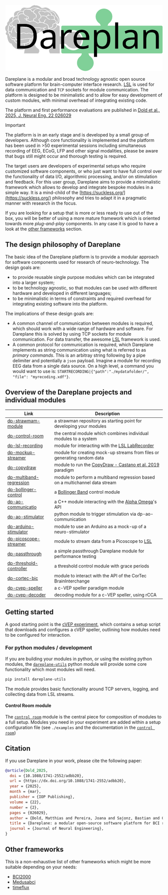 <!-- ![](./assets/single_dareplane_logo.svg) -->
<picture>
    <source srcset="./docs/assets/single_dareplane_logo_white.svg"  media="(prefers-color-scheme: dark)">
    <img src="./docs/assets/single_dareplane_logo.svg">
</picture>

Dareplane is a modular and broad technology agnostic open source software platform for brain-computer interface research. [LSL](https://labstreaminglayer.org) is used for data communication and `TCP` sockets for module communication. The platform is designed to be minimalistic and to allow for easy development of custom modules, with minimal overhead of integrating existing code.

The platform and first performance evaluations are published in [Dold et al., 2025, J. Neural Eng. 22 026029](https://iopscience.iop.org/article/10.1088/1741-2552/adbb20)

> [!IMPORTANT]
> The platform is in an early stage and is developed by a small group of developers. Although core functionality is implemented and the platform has been used in >50 experimental sessions including simultaneous recording of EEG, ECoG, LFP and other signal modalities, please be aware that bugs still might occur and thorough testing is required.

The target users are developers of experimental setups who require customized software components, or who just want to have full control over the functionality of data I/O, algorithmic processing, and/or on stimulation and feedback. For this user group, Dareplane aims to provide a minimalistic framework which allows to develop and integrate bespoke modules in a simple way. It is a mind-child of the [https://suckless.org/](https://suckless.org/) philosophy and tries to adapt it in a pragmatic manner with research in the focus.

If you are looking for a setup that is more or less ready to use out of the box, you will be better of using a more mature framework which is oriented towards more _plug-and-play_ components. In any case it is good to have a look at the [other frameworks](#other-frameworks) section.

## The design philosophy of Dareplane

The basic idea of the Dareplane platform is to provide a modular approach for software components used for research of neuro-technology. The design goals are:

- to provide reusable single purpose modules which can be integrated into a larger system;
- to be technology agnostic, so that modules can be used with different hardware and developed in different languages;
- to be minimalistic in terms of constraints and required overhead for integrating existing software into the platform.

The implications of these design goals are:

- A common channel of communication between modules is required, which should work with a wide range of hardware and software. For Dareplane this is solved by using TCP sockets for module communication. For data transfer, the awesome [LSL](https://labstreaminglayer.org/) framework is used.
- A common protocol for communication is required, which Dareplane implements as string communication using what is referred to as _primary commands_. This is an arbitray string following by a pipe delimiter and potentially a `json` payload. Imagine a module for recording EEG data from a single data source. On a high level, a command you would want to use is: `STARTRECORDING|{"path":"./mydatafolder/", "file": "myrecoding.xdf"}`.

## Overview of the Dareplane projects and individual modules

| Link                                                                         | Description                                                                                                        |
| ---------------------------------------------------------------------------- | ------------------------------------------------------------------------------------------------------------------ |
| [dp-strawmam-module](https://github.com/bsdlab/dp-strawman-module)           | a strawman repository as starting point for developing your modules                                                |
| [dp-control-room](https://github.com/bsdlab/dp-control-room)                 | the central module which combines individual modules to a system                                                   |
| [dp-lsl-recording](https://github.com/bsdlab/dp-lsl-recording)               | module for interacting with the [LSL LabRecorder](https://github.com/labstreaminglayer/App-LabRecorder)            |
| [dp-mockup-streamer](https://github.com/bsdlab/dp-mockup-streamer)           | module for creating mock-up streams from files or generating random data                                           |
| [dp-copydraw](https://github.com/bsdlab/dp-copydraw)                         | module to run the [CopyDraw - Castano et al. 2019](https://ieeexplore.ieee.org/abstract/document/8839739) paradigm |
| [dp-multiband-regression](https://github.com/bsdlab/dp-multiband-regression) | module to perform a multiband regression based on a multichannel data stream                                       |
| [dp-bollinger-control](https://github.com/bsdlab/dp-bollinger-control)       | a [Bollinger Band](https://en.wikipedia.org/wiki/Bollinger_Bands) control module                                   |
| [dp-ao-communicatio](https://github.com/bsdlab/dp-ao-communication)          | a C++ module interacting with the [Alpha Omega](https://www.alphaomega-eng.com/Neuro-Omega-System)'s API           |
| [dp-ao-stimulator](https://github.com/bsdlab/dp-ao-stimulator)               | python module to trigger stimulation via dp-ao-communication                                                       |
| [dp-arduino-stimulator](https://github.com/bsdlab/dp-arduino-stimulator)     | module to use an Arduino as a mock-up of a neuro-stimulator                                                        |
| [dp-picoscope-streamer](https://github.com/bsdlab/dp-picoscope-streamer)     | module to stream data from a Picoscope to [LSL](https://labstreaminglayer.org)                                     |
| [dp-passthrough](https://github.com/bsdlab/dp-passthrough)                   | a simple passthrough Dareplane module for performance testing                                                      |
| [dp-threshold-controller](https://github.com/bsdlab/dp-threshold-controller) | a threshold control module with grace periods                                                                      |
| [dp-cortec-bic](https://github.com/bsdlab/dp-cortec-bic)                     | module to interact with the API of the CorTec BrainInterchange                                                     |
| [dp-cvep-speller](https://github.com/thijor/dp-cvep-speller)                 | a c-VEP speller paradigm module                                                                                    |
| [dp-cvep-decoder](https://github.com/thijor/dp-cvep-decoder)                 | decoding module for a c-VEP speller, using rCCA                                                                    |

## Getting started

A good starting point is the [cVEP experiment](https://github.com/thijor/dp-cvep), which contains a setup script that downloads and configures a cVEP speller, outlining how modules need to be configured for interaction.

### For python modules / development

If you are building your modules in python, or using the existing python modules, the [`dareplane-utils`](https://pypi.org/project/dareplane-utils/) python module will provide some core functionality which most modules will need.

```python
pip install dareplane-utils
```

The module provides basic functionality around TCP servers, logging, and collecting data from LSL streams.

#### Control Room module

The [`control room`](https://github.com/bsdlab/dp-control-room) module is the central piece for composition of modules to a full setup.
Modules you need in your experiment are added within a setup configuration file (see `./examples` and the documentation in the [`control room`](https://github.com/bsdlab/dp-control-room))

## Citation

If you use Dareplane in your work, please cite the following paper:

```bibtex
@article{Dold_2025,
  doi = {10.1088/1741-2552/adbb20},
  url = {https://dx.doi.org/10.1088/1741-2552/adbb20},
  year = {2025},
  month = {mar},
  publisher = {IOP Publishing},
  volume = {22},
  number = {2},
  pages = {026029},
  author = {Dold, Matthias and Pereira, Joana and Sajonz, Bastian and Coenen, Volker A and Thielen, Jordy and Janssen, Marcus L F and Tangermann, Michael},
  title = {Dareplane: a modular open-source software platform for BCI research with application in closed-loop deep brain stimulation},
  journal = {Journal of Neural Engineering},
}
```

## Other frameworks

This is a non-exhaustive list of other frameworks which might be more suitable depending on your needs:

- [BCI2000](https://www.bci2000.org/)
- [Medusabci](https://www.medusabci.com/)
- [timeflux](https://timeflux.io/)
